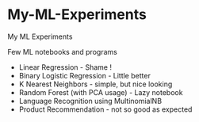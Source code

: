 # My-ML-Experiments
My ML Experiments

Few ML notebooks and programs

* Linear Regression - Shame ! 
* Binary Logistic Regression - Little better
* K Nearest Neighbors - simple, but nice looking
* Random Forest (with PCA usage) - Lazy notebook 
* Language Recognition using MultinomialNB
* Product Recommendation - not so good as expected
